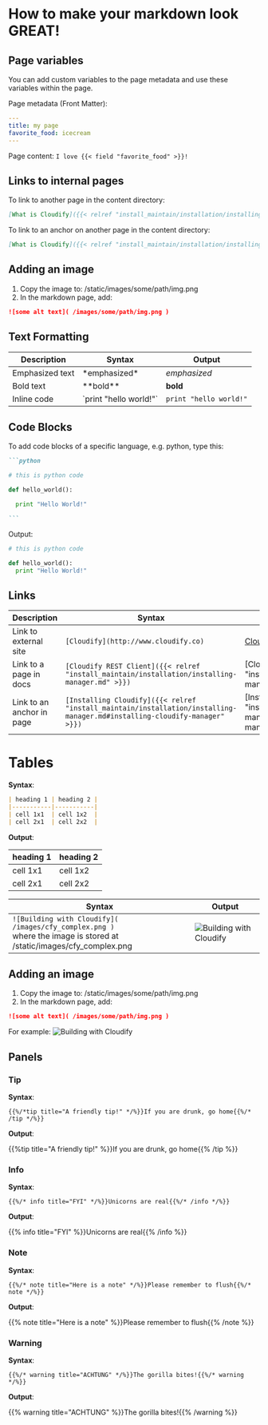 # How to make your markdown look GREAT!

## Page variables

You can add custom variables to the page metadata and use these variables within the page.

Page metadata (Front Matter):
```yaml
---
title: my page
favorite_food: icecream
---
```

Page content:
`I love {{< field "favorite_food" >}}! `

## Links to internal pages

To link to another page in the content directory:
```markdown
[What is Cloudify]({{< relref "install_maintain/installation/installing-manager.md" >}})
```

To link to an anchor on another page in the content directory:
```markdown
[What is Cloudify]({{< relref "install_maintain/installation/installing-manager.md#installing-cloudify-manager" >}})
```

## Adding an image

1. Copy the image to: /static/images/some/path/img.png
2. In the markdown page, add:
```markdown
![some alt text]( /images/some/path/img.png )
```

## Text Formatting

| **Description** | **Syntax** | **Output** |
|-------------|----------------|-------------
| Emphasized text | \*emphasized\* | *emphasized* |
| Bold text | \*\*bold\*\* | **bold** |
| Inline code | \`print "hello world!"\` | `print "hello world!"` |

## Code Blocks

To add code blocks of a specific language, e.g. python, type this:

~~~md
```python

# this is python code

def hello_world():

  print "Hello World!"

```
~~~

Output:

```python
# this is python code

def hello_world():
  print "Hello World!"
```

## Links

| **Description** | **Syntax** | **Output** |
|-----------------|--------------|------------|
| Link to external site | `[Cloudify](http://www.cloudify.co)` | [Cloudify](http://www.cloudify.co) |
| Link to a page in docs | `[Cloudify REST Client]({{< relref "install_maintain/installation/installing-manager.md" >}})` | [Cloudify REST Client]({{< relref "install_maintain/installation/installing-manager.md" >}}) |
| Link to an anchor in page | `[Installing Cloudify]({{< relref "install_maintain/installation/installing-manager.md#installing-cloudify-manager" >}})` | [Installing Cloudify]({{< relref "install_maintain/installation/installing-manager.md#installing-cloudify-manager" >}}) |

# Tables

**Syntax**:

```md
| heading 1 | heading 2 |
|-----------|-----------|
| cell 1x1  | cell 1x2  |
| cell 2x1  | cell 2x2  |
```

**Output**:

| heading 1 | heading 2 |
|-----------|-----------|
| cell 1x1  | cell 1x2  |
| cell 2x1  | cell 2x2  |


| **Syntax** | **Output** |
|------------|------------|
| ```![Building with Cloudify]( /images/cfy_complex.png )```<br>where the image is stored at /static/images/cfy_complex.png | ![Building with Cloudify]( /images/cfy_complex.png ) |

## Adding an image

1. Copy the image to: /static/images/some/path/img.png
2. In the markdown page, add:
```markdown
![some alt text]( /images/some/path/img.png )
```

For example: ![Building with Cloudify]( /images/cfy_complex.png )

## Panels

### Tip

**Syntax**:

` {{%/*tip title="A friendly tip!" */%}}If you are drunk, go home{{%/* /tip */%}} `

**Output**:

{{%tip title="A friendly tip!" %}}If you are drunk, go home{{% /tip %}}

### Info

**Syntax**:

` {{%/* info title="FYI" */%}}Unicorns are real{{%/* /info */%}} `

**Output**:

{{% info title="FYI" %}}Unicorns are real{{% /info %}}

### Note

**Syntax**:

` {{%/* note title="Here is a note" */%}}Please remember to flush{{%/* note */%}} `

**Output**:

{{% note title="Here is a note" %}}Please remember to flush{{% /note %}}

### Warning

**Syntax**:

` {{%/* warning title="ACHTUNG" */%}}The gorilla bites!{{%/* warning */%}} `

**Output**:

{{% warning title="ACHTUNG" %}}The gorilla bites!{{% /warning %}}
